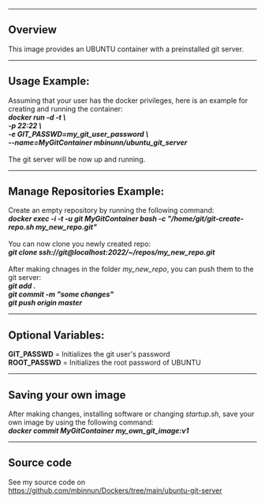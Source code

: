 -----------------------
Overview
-----------------------
This image provides an UBUNTU container with a preinstalled git server.<br/>

-----------------------
Usage Example:
-----------------------
Assuming that your user has the docker privileges, here is an example for creating and running the container:<br/>
***docker run -d -t \\<br/>
-p 22:22 \\<br/>
-e GIT_PASSWD=my_git_user_password \\<br/>
--name=MyGitContainer mbinunn/ubuntu_git_server***<br/>
<br/>
The git server will be now up and running.<br/>

-----------------------
Manage Repositories Example:
-----------------------
Create an empty repository by running the following command:<br/>
***docker exec -i -t -u git MyGitContainer bash -c "/home/git/git-create-repo.sh my_new_repo.git"***<br/>
<br/>
You can now clone you newly created repo:<br/>
***git clone ssh://git@localhost:2022/~/repos/my_new_repo.git***<br/>
<br/>
After making chnages in the folder *my_new_repo*, you can push them to the git server:<br/>
***git add .***<br/>
***git commit -m "some changes"***<br/>
***git push origin master***<br/>

-----------------------
Optional Variables:
-----------------------
**GIT_PASSWD** = Initializes the git user's password<br/> 
**ROOT_PASSWD** = Initializes the root password of UBUNTU<br/> 

-----------------------
Saving your own image
-----------------------
After making changes, installing software or changing *startup.sh*, save your own image by using the following command:<br/>
***docker commit MyGitContainer my_own_git_image:v1***<br/>

-----------------------
Source code
-----------------------
See my source code on https://github.com/mbinnun/Dockers/tree/main/ubuntu-git-server
